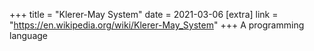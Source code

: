 +++
title = "Klerer-May System"
date = 2021-03-06
[extra]
link = "https://en.wikipedia.org/wiki/Klerer-May_System"
+++
A programming language

